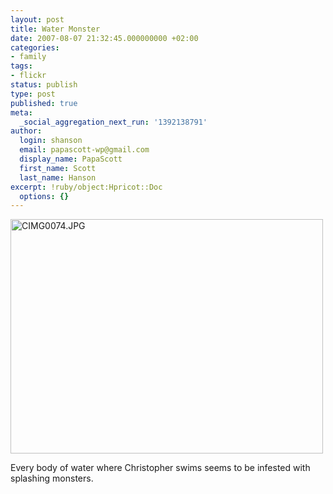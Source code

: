 ```yaml
---
layout: post
title: Water Monster
date: 2007-08-07 21:32:45.000000000 +02:00
categories:
- family
tags:
- flickr
status: publish
type: post
published: true
meta:
  _social_aggregation_next_run: '1392138791'
author:
  login: shanson
  email: papascott-wp@gmail.com
  display_name: PapaScott
  first_name: Scott
  last_name: Hanson
excerpt: !ruby/object:Hpricot::Doc
  options: {}
---
```

<p><a href="http://www.flickr.com/photos/papascott/1042731828/" title="Photo Sharing"><img src="2.static.flickr.com/1279/1042731828_a8ca0874a7.jpg" width="500" height="375" alt="CIMG0074.JPG" /></a></p>
<p>Every body of water where Christopher swims seems to be infested with splashing monsters.</p>
